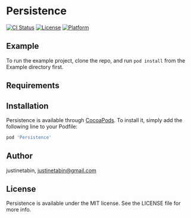 # Persistence

[![CI Status](https://img.shields.io/travis/justinetabin/Persistence.svg?style=flat)](https://travis-ci.org/justinetabin/Persistence)
[![License](https://img.shields.io/cocoapods/l/Persistence.svg?style=flat)](https://cocoapods.org/pods/Persistence)
[![Platform](https://img.shields.io/cocoapods/p/Persistence.svg?style=flat)](https://cocoapods.org/pods/Persistence)
<!-- [![Version](https://img.shields.io/cocoapods/v/Persistence.svg?style=flat)](https://cocoapods.org/pods/Persistence) -->

## Example

To run the example project, clone the repo, and run `pod install` from the Example directory first.

## Requirements

## Installation

Persistence is available through [CocoaPods](https://cocoapods.org). To install
it, simply add the following line to your Podfile:

```ruby
pod 'Persistence'
```

## Author

justinetabin, justinetabin@gmail.com

## License

Persistence is available under the MIT license. See the LICENSE file for more info.
